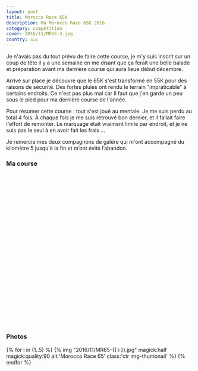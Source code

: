 ```yaml
---
layout: post
title: Morocco Race 65K
description: Ma Morocco Race 65K 2016
category: compétition
cover: 2016/11/MR65-3.jpg
country: 🇲🇦
---
```


Je n'avais pas du tout prévu de faire cette course, je m'y suis inscrit sur
un coup de tête il y a une semaine en me disant que ça ferait une belle balade
et préparation avant ma dernière course qui aura lieue début décembre.

Arrivé sur place je découvre que le 65K s'est transformé en 55K pour des raisons
de sécurité. Des fortes pluies ont rendu le terrain "impraticable"  à certains
endroits. Ce n'est pas plus mal car il faut que j'en garde un peu sous le pied
pour ma dernière course de l'année.

Pour résumer cette course : tout s'est joué au mentale. Je me suis perdu au total
4 fois. À chaque fois je me suis retrouvé bon dernier, et il fallait faire
l'effort de remonter. Le marquage était vraiment limite par endroit, et je ne
suis pas le seul à en avoir fait les frais ...

Je remercie mes deux compagnons de galère qui m'ont accompagné du kilomètre 5
jusqu'à la fin et m’ont évité l’abandon.

### Ma course

<iframe
  height='405'
  width='100%'
  frameborder='0'
  allowtransparency='true'
  scrolling='no'
  data-src='https://www.strava.com/activities/786321977/embed/5ffd8d5ffc2059e7edf835c9a9e393bfa398b022'
  onload='lzld(this)'>
</iframe>

### Photos

{% for i in (1..5) %}
{%
  img
  "2016/11/MR65-{{ i }}.jpg"
  magick:half
  magick:quality:90
  alt:'Morocco Race 65'
  class:'ctr img-thumbnail'
%}
{% endfor %}
